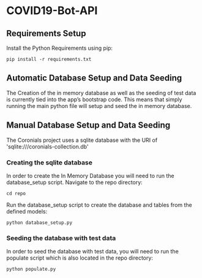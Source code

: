 # COVID19-Bot-API

## Requirements Setup

Install the Python Requirements using pip:

```
pip install -r requirements.txt
```

## Automatic Database Setup and Data Seeding

The Creation of the in memory database as well as the seeding of test data is currently tied into the app’s bootstrap code. 
This means that simply running the main python file will setup and seed the in memory database. 

## Manual Database Setup and Data Seeding

The Coronials project uses a sqlite database with the URI of 'sqlite:///coronials-collection.db'

### Creating the sqlite database

In order to create the In Memory Database you will need to run the database_setup script. Navigate to the repo directory:

```
cd repo
```

Run the database_setup script to create the database and tables from the defined models:

```
python database_setup.py
```

### Seeding the database with test data

In order to seed the database with test data, you will need to run the populate script which is also located in the repo directory:


```
python populate.py
```
